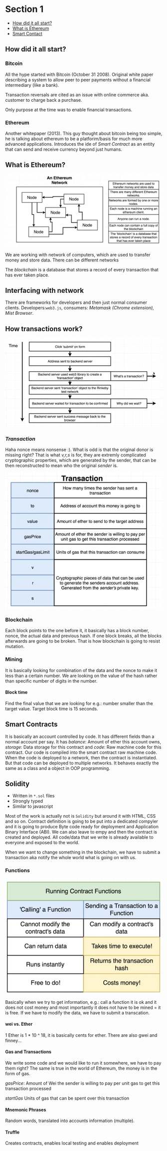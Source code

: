 # Section 1

-   [How did it all start?](<#How did it all start?>)
-   [What is Ethereum](<#What is Ethereum?>)
-   [Smart Contact](<#Smart Contracts>)

## How did it all start?

### Bitcoin

All the hype started with Bitcoin (October 31 2008). Original white paper describing a system to allow peer to peer payments without a financial intermediary (like a bank).

Transaction reversals are cited as an issue with online commerce aka. customer to charge back a purchase.

Only purpose at the time was to enable financial transactions.

### Ethereum

Another whitepaper (2013). This guy thought about bitcoin being too simple, he is talking about ethereum to be a platforim/basis for much more advanced applications. Introduces the ide of _Smart Contract_ as an entity that can send and receive currency beyond just humans.

## What is Ethereum?

![alt text](figs/s1_ethereumnetwork.png)

We are working with network of computers, which are used to transfer money and store data. There can be different networks

The _blockchain_ is a database that stores a record of every transaction that has ever taken place.

## Interfacing with network

There are frameworks for developers and then just normal consumer clients. Developers:`web3.js`, consumers: _Metamask (Chrome extension), Mist Browser_.

## How transactions work?

![alt text](figs/s1_transaction_flow.png)

### _Transaction_

Haha nonce means nonsense :). What is odd is that the original donor is missing right? That is what _v,r,s_ is for, they are extremly complicated cryptographic properties, which are generated by the sender, that can be then reconstructed to mean who the original _sender_ is.

![alt text](figs/s1_transaction.png)

### Blockchain

Each block points to the one before it, it basically has a block number, nonce, the actual data and previous hash. If one block breaks, all the blocks afterwards are going to be broken. That is how blockchain is going to resist mutation.

### Mining

It is basically looking for combination of the data and the nonce to make it less than a certain number. We are looking on the value of the hash rather than specific number of digits in the number.

#### Block time

Find the final value that we are looking for e.g.: number smaller than the target value. Target block time is 15 seconds.

## Smart Contracts

It is basically an account controlled by code. It has different fields than a normal account per say. It has _balance_: Amount of ether this account owns, _storage_: Data storage for this contract and _code_: Raw machine code for this contract. Our code is compiled into the smart contract raw machine code. When the code is deployed to a network, then the contract is instantiated. But that code can be deployed to multiple networks. It behaves exactly the same as a class and a object in OOP programming.

## Solidity

-   Written in `*.sol` files
-   Strongly typed
-   Similar to javascript

Most of the work is actually not is `Solidity` but around it with HTML, CSS and so on. Contract definition is going to be put into a dedicated compyler and it is going to produce Byte code ready for deployment and Application Binary Interface (ABI). We can also leave to empy and then the contract is created and deployed. All code/data that we write is already available to everyone and exposed to the world.

When we want to change something in the blockchain, we have to submit a transaction aka notify the whole world what is going on with us.

### Functions

![alt text](figs/s1_functions.png)

Basically when we try to get information, e.g.: call a function it is ok and it does not cost money and most importantly it does not have to be mined = it is free. If we have to modify the data, we have to submit a transcation.

#### wei vs. Ether

1 Ether is 1 \* 10 ^ 18, it is basically cents for ether. There are also gwei and finney...

#### Gas and Transactions

We write some code and we would like to run it somewhere, we have to pay them right? The same is true in the world of Ethereum, the money is in the form of gas.

_gasPrice_: Amount of Wei the sender is willing to pay per unit gas to get this transaction processed

_startGas_ Units of gas that can be spent over this transaction

#### Mnemonic Phrases

Random words, translated into accounts information (multiple).

#### Truffle

Creates contracts, enables local testing and enables deployment 
